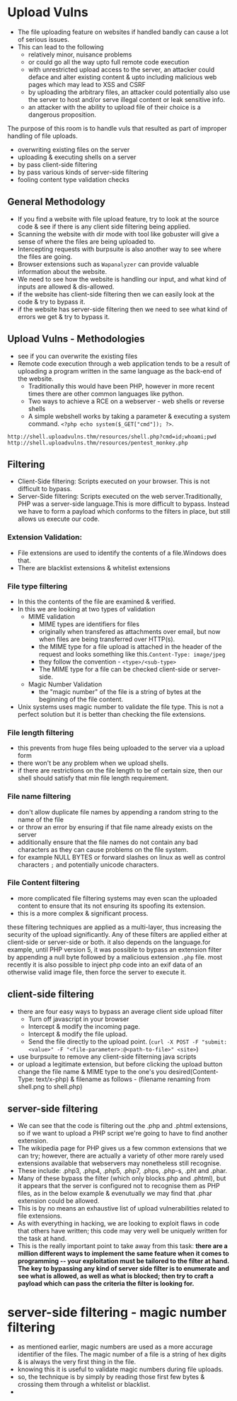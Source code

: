 # Upload Vulns

- The file uploading feature on websites if handled bandly can cause a lot of serious issues.
- This can lead to the following
  - relatively minor, nuisance problems
  - or could go all the way upto full remote code execution
  - with unrestricted upload access to the server, an attacker could deface and alter existing content & upto including malicious web pages which may lead to XSS and CSRF
  - by uploading the arbitrary files, an attacker could potentially also use the server to host and/or serve illegal content or leak sensitive info.
  - an attacker with the ability to upload file of their choice is a dangerous proposition.

The purpose of this room is to handle vuls that resulted as part of improper handling of file uploads.
- overwriting existing files on the server
- uploading & executing shells on a server
- by pass client-side filtering
- by pass various kinds of server-side filtering
- fooling content type validation checks


## General Methodology
- If you find a website with file upload feature, try to look at the source code & see if there is any client side filtering being applied.
- Scanning the website with dir mode with tool like gobuster will give a sense of where the files are being uploaded to.
- Intercepting requests with burpsuite is also another way to see where the files are going.
- Browser extensions such as `Wapanalyzer` can provide valuable information about the website.
- We need to see how the website is handling our input, and what kind of inputs are allowed & dis-allowed.
- if the website has client-side filtering then we can easily look at the code & try to bypass it.
- if the website has server-side filtering then we need to see what kind of errors we get & try to bypass it.

## Upload Vulns - Methodologies
- see if you can overwrite the existing files
- Remote code execution through a web application tends to be a result of uploading a program written in the same language as the back-end of the website.
  - Traditionally this would have been PHP, however in more recent times there are other common languages like python.
  - Two ways to achieve a RCE on a webserver - web shells or reverse shells
  - A simple webshell works by taking a parameter & executing a system command. `<?php echo system($_GET["cmd"]); ?>`.
```
http://shell.uploadvulns.thm/resources/shell.php?cmd=id;whoami;pwd
http://shell.uploadvulns.thm/resources/pentest_monkey.php
```
## Filtering
- Client-Side filtering: Scripts executed on your browser. This is not difficult to bypass.
- Server-Side filtering: Scripts executed on the web server.Traditionally, PHP was a server-side language.This is more difficult to bypass. Instead we have to form a payload which conforms to the filters in place, but still allows us execute our code.

### Extension Validation:
- File extensions are used to identify the contents of a file.Windows does that.
- There are blacklist extensions & whitelist extensions

### File type filtering
- In this the contents of the file are examined & verified.
- In this we are looking at two types of validation
  - MIME validation 
    - MIME types are identifiers for files 
    - originally when transfered as attachments over email, but now when files are being transferred over HTTP(s).
    - the MIME type for a file upload is attached in the header of the request and looks something like this.`Content-Type: image/jpeg`
    - they follow the convention - `<type>/<sub-type>`
    - The MIME type for a file can be checked client-side or server-side.
  - Magic Number Validation
    - the "magic number" of the file is a string of bytes at the beginning of the file content.
- Unix systems uses magic number to validate the file type. This is not a perfect solution but it is better than checking the file extensions.

### File length filtering
- this prevents from huge files being uploaded to the server via a upload form
- there won't be any problem when we upload shells.
- if there are restrictions on the file length to be of certain size, then our shell should satisfy that min file length requirement.

### File name filtering
- don't allow duplicate file names by appending a random string to the name of the file
- or throw an error by ensuring if that file name already exists on the server
- additionally ensure that the file names do not contain any bad characters as they can cause problems on the file system.
- for example NULL BYTES or forward slashes on linux as well as control characters `;` and potentially unicode characters.

### File Content filtering
- more complicated file filtering systems may even scan the uploaded content to ensure that its not ensuring its spoofing its extension.
- this is a more complex & significant process.

these filtering techniques are applied as a multi-layer, thus increasing the security of the upload significantly. Any of these filters are applied either at client-side or server-side or both. it also depends on the language.for example, until PHP version 5, it was possible to bypass an extension filter by appending a null byte followed by a malicious extension `.php` file. most recently it is also possible to inject php code into an exif data of an otherwise valid image file, then force the server to execute it.

## client-side filtering
- there are four easy ways to bypass an average client side upload filter
  - Turn off javascript in your browser
  - Intercept & modify the incoming page.
  - Intercept & modify the file upload.
  - Send the file directly to the upload point. (`curl -X POST -F "submit:<value>" -F "<file-parameter>:@<path-to-file>" <site>`)
- use burpsuite to remove any client-side filterning java scripts
- or upload a legitimate extension, but before clicking the upload button change the file name & MIME type to the one's you desired(Content-Type: text/x-php) & filename as follows - (filename renaming from shell.png to shell.php)

## server-side filtering

- We can see that the code is filtering out the .php and .phtml extensions, so if we want to upload a PHP script we're going to have to find another extension. 
- The wikipedia page for PHP gives us a few common extensions that we can try; however, there are actually a variety of other more rarely used extensions available that webservers may nonetheless still recognise. 
- These include: .php3, .php4, .php5, .php7, .phps, .php-s, .pht and .phar. 
- Many of these bypass the filter (which only blocks.php and .phtml), but it appears that the server is configured not to recognise them as PHP files, as in the below example & evenutually we may find that .phar extension could be allowed.
- This is by no means an exhaustive list of upload vulnerabilities related to file extensions. 
- As with everything in hacking, we are looking to exploit flaws in code that others have written; this code may very well be uniquely written for the task at hand. 
- This is the really important point to take away from this task: **there are a million different ways to implement the same feature when it comes to programming -- your exploitation must be tailored to the filter at hand. The key to bypassing any kind of server side filter is to enumerate and see what is allowed, as well as what is blocked; then try to craft a payload which can pass the criteria the filter is looking for.**

# server-side filtering - magic number filtering

- as mentioned earlier, magic numbers are used as a more accurage identifier of the files. The magic number of a file is a string of hex digits & is always the very first thing in the file.
- knowing this it is useful to validate magic numbers during file uploads.
- so, the technique is by simply by reading those first few bytes & crossing them through a whitelist or blacklist.
- 

